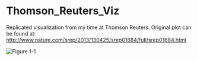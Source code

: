 Thomson_Reuters_Viz
===================

Replicated visualization from my time at Thomson Reuters. Original plot can be found at: <http://www.nature.com/srep/2013/130425/srep01684/full/srep01684.html>

![Figure 1-1](https://github.com/rasmirac/Thomson_Reuters_Viz/first_plot.png "Figure 1-1")
